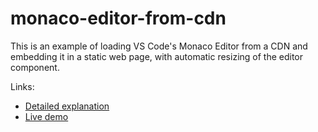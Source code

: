 # monaco-editor-from-cdn
This is an example of loading VS Code's Monaco Editor from a CDN and embedding it in a static web page, with automatic resizing of the editor component.

Links:
* [Detailed explanation](https://log.schemescape.com/posts/web-development/embedding-monaco-from-cdn.html)
* [Live demo](https://jaredkrinke.github.io/monaco-editor-from-cdn/)
